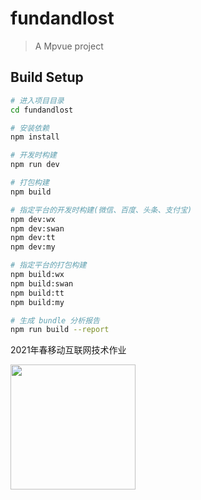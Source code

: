 # fundandlost

> A Mpvue project

## Build Setup

``` bash
# 进入项目目录
cd fundandlost

# 安装依赖
npm install

# 开发时构建
npm run dev
```

```bash
# 打包构建
npm build

# 指定平台的开发时构建(微信、百度、头条、支付宝)
npm dev:wx
npm dev:swan
npm dev:tt
npm dev:my

# 指定平台的打包构建
npm build:wx
npm build:swan
npm build:tt
npm build:my

# 生成 bundle 分析报告
npm run build --report
```

2021年春移动互联网技术作业

<img src = 'https://ftp.bmp.ovh/imgs/2021/04/1673bdee3c15441a.jpg' width = "200" height = "200"/>